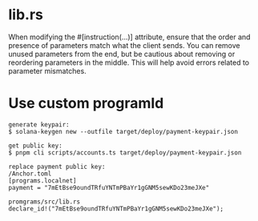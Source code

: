 # lib.rs
When modifying the #[instruction(...)] attribute, ensure that the order and presence of parameters match what the client sends. You can remove unused parameters from the end, but be cautious about removing or reordering parameters in the middle. This will help avoid errors related to parameter mismatches.

# Use custom programId

```
generate keypair:
$ solana-keygen new --outfile target/deploy/payment-keypair.json

get public key:
$ pnpm cli scripts/accounts.ts target/deploy/payment-keypair.json

replace payment public key:
/Anchor.toml
[programs.localnet]
payment = "7mEtBse9oundTRfuYNTmPBaYr1gGNM5sewKDo23meJXe"

promgrams/src/lib.rs
declare_id!("7mEtBse9oundTRfuYNTmPBaYr1gGNM5sewKDo23meJXe");
```